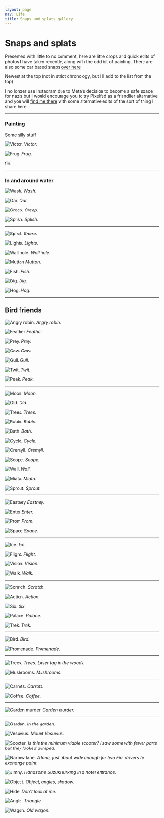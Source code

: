 ```yaml
---
layout: page
nav: Life
title: Snaps and splats gallery
---
```


# Snaps and splats

Presented with little to no comment, here are little crops and quick edits of photos I have taken recently, along with the odd bit of painting. There are also some car based snaps [over here](/wheels/)

Newest at the top (not in strict chronology, but I'll add to the list from the top)

I no longer use Instagram due to Meta's decision to become a safe space for nazis but I would encourage you to try Pixelfed as a friendlier alternative and you will [find me there](https://pixelfed.social/beastie) with some alternative edits of the sort of thing I share here.

***

### Painting

Some silly stuff

![Victor.](/public/img/victor.jpeg)
*Victor.*

![Frug.](/public/img/frug.jpg)
*Frug.*

fin.

***

### In and around water

![Wash.](/public/img/wash.jpg)
*Wash.*

![Oar.](/public/img/oar.jpg)
*Oar.*

![Creep.](/public/img/creep.jpg)
*Creep.*

![Splish.](/public/img/splish.jpg)
*Splish.*

***

![Spiral.](/public/img/spiral.jpg)
*Snore.*

![Lights.](/public/img/lights.jpg)
*Lights.*

![Wall hole.](/public/img/wallhole.jpg)
*Wall hole.*

![Mutton](/public/img/mutton.jpg)
*Mutton.*

![Fish.](/public/img/fish.jpg)
*Fish.*

![Dig.](/public/img/dig.jpg)
*Dig.*

![Hog.](/public/img/hog.jpg)
*Hog.*

***

## Bird friends

![Angry robin.](/public/img/rob.jpg)
*Angry robin.*

![Feather](/public/img/feather.jpg)
*Feather.*

![Prey.](/public/img/prey.jpg)
*Prey.*

![Caw.](/public/img/caw.jpg)
*Caw.*

![Gull.](/public/img/gull.jpg)
*Gull.*

![Twit.](/public/img/twit.jpg)
*Twit.*

![Peak.](/public/img/peak.jpg)
*Peak.*

***

![Moon.](/public/img/moon.jpg)
*Moon.*

![Old.](/public/img/old.jpg)
*Old.*

![Trees.](/public/img/trees.jpg)
*Trees.*

![Robin.](/public/img/robin.jpg)
*Robin.*

![Bath.](/public/img/bath.jpg)
*Bath.*

![Cycle.](/public/img/cycle.jpg)
*Cycle.*

![Cremyll.](/public/img/cremyll.jpg)
*Cremyll.*

![Scope.](/public/img/scope.jpg)
*Scope.*

![Wall.](/public/img/wall.jpg)
*Wall.*

![Miata.](/public/img/miata.jpg)
*Miata.*

![Sprout.](/public/img/sprout.jpg)
*Sprout.*



***

![Eastney](/public/img/eastney.jpg)
*Eastney.*

![Enter](/public/img/enter.jpg)
*Enter.*

![Prom](/public/img/prom.jpg)
*Prom.*

![Space](/public/img/space.jpg)
*Space.*

***

![Ice.](/public/img/ice.jpeg)
*Ice.*

![Flignt.](/public/img/flight.jpeg)
*Flight.*

![Vision.](/public/img/vision.jpeg)
*Vision.*

![Walk.](/public/img/walk.jpeg)
*Walk.*

***

![Scratch.](/public/img/scratch.jpeg)
*Scratch.*

![Action.](/public/img/feelz.jpeg)
*Action.*

![Six.](/public/img/six.jpeg)
*Six.*

![Palace.](/public/img/palace.jpeg)
*Palace.*

![Trek.](/public/img/trek.jpeg)
*Trek.*

***

![Bird.](/public/img/bird.jpeg)
*Bird.*

![Promenade.](/public/img/promenade.jpeg)
*Promenade.*

***

![Trees.](/public/img/trees.jpeg)
*Trees. Laser tag in the woods.*

![Mushrooms.](/public/img/mushrooms.jpeg)
*Mushrooms.*

***

![Carrots.](/public/img/carrots.jpeg)
*Carrots.*

![Coffee.](/public/img/coffee.jpeg)
*Coffee.*

***

![Garden murder.](/public/img/murder.jpeg)
*Garden murder.*

***

![Garden.](/public/img/garden.jpeg)
*In the garden.*

![Vesuvius.](/public/img/vesuvius.jpg)
*Mount Vesuvius.*

![Scooter.](/public/img/scoot.jpeg)
*Is this the minimum viable scooter? I saw some with fewer parts but they looked dumped.*

![Narrow lane.](/public/img/lane.jpeg)
*A lane, just about wide enough for two Fiat drivers to exchange paint.*

![Jimny.](/public/img/jimny.jpeg)
*Handsome Suzuki lurking in a hotel entrance.*

![Object.](/public/img/balance.jpg)
*Object, angles, shadow.*

![Hide.](/public/img/hide.jpg)
*Don't look at me.*

![Angle.](/public/img/tri.jpg)
*Triangle.*

![Wagon.](/public/img/wagon.jpg)
*Old wagon.*